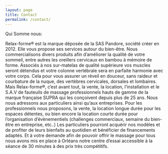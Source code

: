```yaml
---
layout: page
title: Contact
permalink: /contact/
---
```


Qui Somme nous:

Relax-forme®  est la marque déposée de la SAS Pandore, société créer en 2012. Elle vous propose ses services autour du bien-être. Nous commercialisons divers produits afin d’améliorer la qualité de votre sommeil, entre autres les oreillers cervicaux en bambou à mémoire de forme. Associés à nos sur-matelas de qualité supérieure vos muscles seront détendus et votre colonne vertébrale sera en parfaite harmonie avec votre corps. Cela pour vous assurer un réveil en douceur, sans raideur et courbature de la nuque, des vertèbres cervicales, dorsales et lombaires.
Mais Relax-forme®, c’est avant tout, la vente, la location, l’installation et le S.A.V de fauteuils de massage professionnels hauts de gamme de la marque française SUPRA qui les conçoivent depuis plus de 25 ans.
Nous nous adressons aux particuliers ainsi qu’aux entreprises. Pour les professionnels nous proposons, la vente, la location longue durée pour les espaces détentes, ou bien encore la location courte durée pour l’organisation d’évènementiels (challenges commerciaux, semaine du bien-être en entreprise, etc..)
Les particuliers pourront acquérir nos modèles et de profiter de leurs bienfaits au quotidien et bénéficier de financements adaptés. Et à votre demande afin de pouvoir offrir le massage pour tous nous avons mis en place à Orléans notre centre d’essai accessible à la séance de 30 minutes à des prix très compétitifs.
